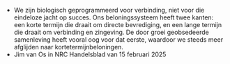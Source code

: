 - We zijn biologisch geprogrammeerd voor verbinding, niet voor die eindeloze jacht op succes. Ons beloningssysteem heeft twee kanten: een korte termijn die draait om directe bevrediging, en een lange termijn die draait om verbinding en zingeving. De
  door groei geobsedeerde samenleving heeft
  vooral oog voor dat eerste, waardoor we steeds meer afglijden naar kortetermijnbeloningen.
- Jim van Os in NRC Handelsblad van 15 februari 2025
